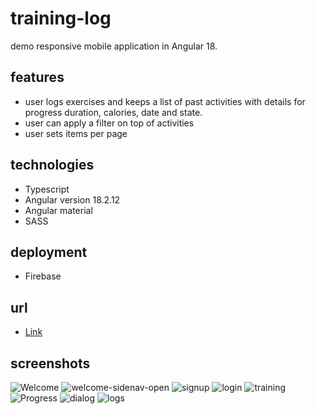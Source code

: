 # training-log

demo responsive mobile application in Angular 18.

## features

- user logs exercises and keeps a list of past activities with details for progress duration, calories, date and state.
- user can apply a filter on top of activities
- user sets items per page

## technologies

- Typescript
- Angular version 18.2.12
- Angular material
- SASS

## deployment

- Firebase

## url

- [Link](https://training-log-demo.web.app/)

## screenshots

![Welcome](public/welcome.png)
![welcome-sidenav-open](public/welcome-sidenav-open.png)
![signup](public/signup.png)
![login](public/login.png)
![training](public/training.png)
![Progress](public/progress.png)
![dialog](public/dialog.png)
![logs](public/logs.png)
